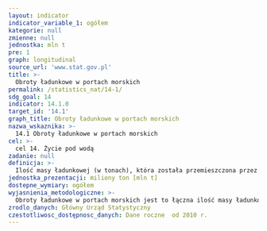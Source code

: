 ```yaml
---
layout: indicator
indicator_variable_1: ogółem
kategorie: null
zmienne: null
jednostka: mln t
pre: 1
graph: longitudinal
source_url: 'www.stat.gov.pl'
title: >-
  Obroty ładunkowe w portach morskich
permalink: /statistics_nat/14-1/
sdg_goal: 14
indicator: 14.1.0
target_id: '14.1'
graph_title: Obroty ładunkowe w portach morskich
nazwa_wskaznika: >-
  14.1 Obroty ładunkowe w portach morskich
cel: >-
  cel 14. Życie pod wodą
zadanie: null
definicja: >-
  Ilość masy ładunkowej (w tonach), która została przemieszczona przez porty w określonym czasie (roku).
jednostka_prezentacji: miliony ton [mln t]
dostepne_wymiary: ogółem
wyjasnienia_metodologiczne: >-
  Obroty ładunkowe w portach morskich jest to łączna ilość masy ładunkowej przemieszczonej przez port w ciągu roku przywiezionej lub wywiezionej przez statki, gdy transport jest realizowany w całości lub części drogą morską  obejmuje międzynarodowy obrót morski i krajowy obrót morski.Międzynarodowy obrót morski w portach morskich jest to łączna ilość ładunków wyładowywanych ze statków morskich (w tym promów) oraz załadowywanych na statki morskie (w tym promy), zarówno w związku z polskim handlem zagranicznym, jak i tranzytem.Krajowy obrót morski (kabotaż) są to ładunki przewożone drogą morską w obrocie pomiędzy polskimi portami morskimi.Nie uwzglednia się: załadunku bunkru (tj. paliwa dla statków), ładunków przewożonych przez statki o pojemności brutto (GT) mniejszej niż 100, wagi własnej załadowanych i wyładowanych jednostek ładunkowych (np. kontenerów oraz samochodów i wagonów przewożonych promami).
zrodlo_danych: Główny Urząd Statystyczny
czestotliwosc_dostępnosc_danych: Dane roczne  od 2010 r.
---
```

